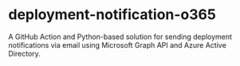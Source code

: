 # deployment-notification-o365
A GitHub Action and Python-based solution for sending deployment notifications via email using Microsoft Graph API and Azure Active Directory.
